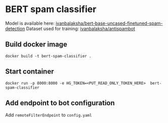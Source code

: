 # BERT spam classifier 
Model is available here: [ivanbalaksha/bert-base-uncased-finetuned-spam-detection](https://huggingface.co/ivanbalaksha/bert-base-uncased-finetuned-spam-detection)
Dataset used for training: [ivanbalaksha/antispambot](https://huggingface.co/datasets/ivanbalaksha/antispambot)

## Build docker image
`docker build -t bert-spam-classifier .`

## Start container
`docker run -p 8000:8000 -e HG_TOKEN=<PUT_READ_ONLY_TOKEN_HERE>  bert-spam-classifier`

## Add endpoint to bot configuration
Add `remoteFilterEndpoint` to `config.yaml`